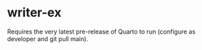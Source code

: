 # writer-ex

Requires the very latest pre-release of Quarto to run (configure as developer and git pull main).
